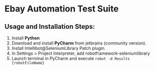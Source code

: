 # Ebay Automation Test Suite

## Usage and Installation Steps:
1. Install **Python** 
2. Download and install **PyCharm** from jetbrains (community version).
3. Install Intellibot@SeleniumLibrary Patch plugin.
5. In Settings > Project Interpreter, add robotframework-seleniumlibrary
6. Launch terminal in PyCharm and execute `robot -d Results {robotFileName}`